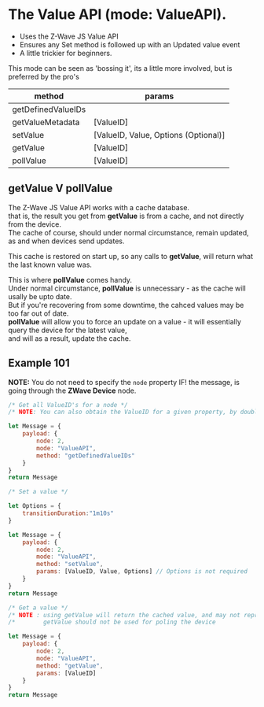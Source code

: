 # The Value API (mode: ValueAPI).  
  
 - Uses the Z-Wave JS Value API
 - Ensures any Set method is followed up with an Updated value event
 - A little trickier for beginners.

This mode can be seen as 'bossing it', its a little more involved, but is preferred by the pro's

| method                              | params                                                |
| ----------------------------------- | ----------------------------------------------------- |
| getDefinedValueIDs                  |                                                       | 
| getValueMetadata                    | [ValueID]                                             |  
| setValue                            | [ValueID, Value, Options (Optional)]                  |
| getValue                            | [ValueID]                                             |  
| pollValue                           | [ValueID]                                             |  

## getValue V pollValue
The Z-Wave JS Value API works with a cache database.  
that is, the result you get from **getValue** is from a cache, and not directly from the device.  
The cache of course, should under normal circumstance, remain updated, as and when devices send updates.

This cache is restored on start up, so any calls to **getValue**, will return what the last known value was.  

This is where **pollValue** comes handy.  
Under normal circumstance, **pollValue** is unnecessary - as the cache will usally be upto date.  
But if you're recovering from some downtime, the cahced values may be too far out of date.  
**pollValue** will allow you to force an update on a value - it will essentially query the device for the latest value,  
and will as a result, update the cache.

## Example 101  
**NOTE:** You do not need to specify the ```node``` property IF! the message, is going through the **ZWave Device** node.  

```javascript
/* Get all ValueID's for a node */
/* NOTE: You can also obtain the ValueID for a given property, by double clicking it in the GUI */

let Message = {
    payload: {
        node: 2,
        mode: "ValueAPI",
        method: "getDefinedValueIDs"
    }
}
return Message
```

```javascript
/* Set a value */

let Options = {
    transitionDuration:"1m10s"
}

let Message = {
    payload: {
        node: 2,
        mode: "ValueAPI",
        method: "setValue",
        params: [ValueID, Value, Options] // Options is not required
    }
}
return Message
```

```javascript
/* Get a value */
/* NOTE : using getValue will return the cached value, and may not represent the current value. */
/*        getValue should not be used for poling the device                                     */

let Message = {
    payload: {
        node: 2,
        mode: "ValueAPI",
        method: "getValue",
        params: [ValueID]
    }
}
return Message
```
